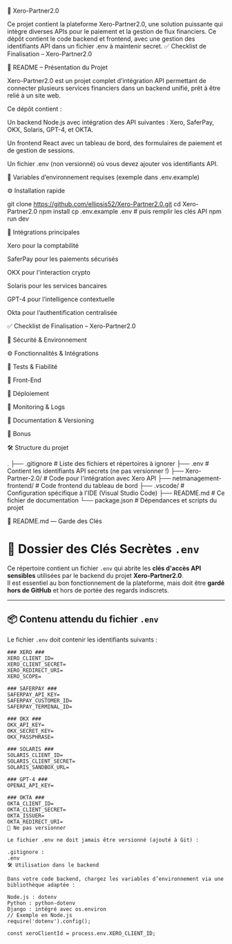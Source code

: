 🚀 Xero-Partner2.0

Ce projet contient la plateforme Xero-Partner2.0, une solution puissante qui intègre diverses APIs pour le paiement et la gestion de flux financiers.
Ce dépôt contient le code backend et frontend, avec une gestion des identifiants API dans un fichier .env à maintenir secret. ✅ Checklist de Finalisation – Xero-Partner2.0

📘 README – Présentation du Projet

Xero-Partner2.0 est un projet complet d’intégration API permettant de connecter plusieurs services financiers dans un backend unifié, prêt à être relié à un site web.

Ce dépôt contient :

Un backend Node.js avec intégration des API suivantes : Xero, SaferPay, OKX, Solaris, GPT-4, et OKTA.

Un frontend React avec un tableau de bord, des formulaires de paiement et de gestion de sessions.

Un fichier .env (non versionné) où vous devez ajouter vos identifiants API.

🔑 Variables d’environnement requises (exemple dans .env.example)

⚙️ Installation rapide

git clone https://github.com/ellipsis52/Xero-Partner2.0.git cd Xero-Partner2.0 npm install cp .env.example .env # puis remplir les clés API npm run dev

🧩 Intégrations principales

Xero pour la comptabilité

SaferPay pour les paiements sécurisés

OKX pour l'interaction crypto

Solaris pour les services bancaires

GPT-4 pour l’intelligence contextuelle

Okta pour l’authentification centralisée

✅ Checklist de Finalisation – Xero-Partner2.0

🔐 Sécurité & Environnement

⚙️ Fonctionnalités & Intégrations

🧪 Tests & Fiabilité

🎨 Front-End

🚀 Déploiement

📡 Monitoring & Logs

📘 Documentation & Versioning

🌈 Bonus

🛠️ Structure du projet

.
├── .gitignore                # Liste des fichiers et répertoires à ignorer
├── .env                      # Contient les identifiants API secrets (ne pas versionner !)
├── Xero-Partner-2.0/         # Code pour l'intégration avec Xero API
├── netmanagement-frontend/   # Code frontend du tableau de bord
├── .vscode/                  # Configuration spécifique à l'IDE (Visual Studio Code)
├── README.md                 # Ce fichier de documentation
└── package.json              # Dépendances et scripts du projet

📘 README.md — Garde des Clés
# 🔐 Dossier des Clés Secrètes `.env`

Ce répertoire contient un fichier `.env` qui abrite les **clés d'accès API sensibles** utilisées par le backend du projet **Xero-Partner2.0**.  
Il est essentiel au bon fonctionnement de la plateforme, mais doit être **gardé hors de GitHub** et hors de portée des regards indiscrets.

---

## 📦 Contenu attendu du fichier `.env`

Le fichier `.env` doit contenir les identifiants suivants :

```env
### XERO ###
XERO_CLIENT_ID=
XERO_CLIENT_SECRET=
XERO_REDIRECT_URI=
XERO_SCOPE=

### SAFERPAY ###
SAFERPAY_API_KEY=
SAFERPAY_CUSTOMER_ID=
SAFERPAY_TERMINAL_ID=

### OKX ###
OKX_API_KEY=
OKX_SECRET_KEY=
OKX_PASSPHRASE=

### SOLARIS ###
SOLARIS_CLIENT_ID=
SOLARIS_CLIENT_SECRET=
SOLARIS_SANDBOX_URL=

### GPT-4 ###
OPENAI_API_KEY=

### OKTA ###
OKTA_CLIENT_ID=
OKTA_CLIENT_SECRET=
OKTA_ISSUER=
OKTA_REDIRECT_URI=
🚫 Ne pas versionner

Le fichier .env ne doit jamais être versionné (ajouté à Git) :

.gitignore :
.env
🛠️ Utilisation dans le backend

Dans votre code backend, chargez les variables d’environnement via une bibliothèque adaptée :

Node.js : dotenv
Python : python-dotenv
Django : intégré avec os.environ
// Exemple en Node.js
require('dotenv').config();

const xeroClientId = process.env.XERO_CLIENT_ID;
